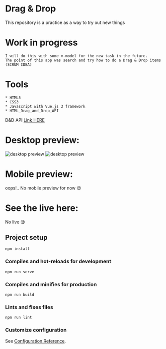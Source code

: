 # Drag & Drop
This repository is a practice as a way to try out new things

# Work in progress
```
I will do this with some v-model for the new task in the future.
The point of this app was search and try how to do a Drag & Drop items (SCRUM IDEA)
```

# Tools 
```
* HTML5
* CSS3
* Javascript with Vue.js 3 framework
* HTML_Drag_and_Drop_API
```
D&D API <a href="https://developer.mozilla.org/en-US/docs/Web/API/HTML_Drag_and_Drop_API">Link HERE</a>

# Desktop preview:

<img src="https://i.imgur.com/UZ8qulP.png" alt="desktop preview">

<img src="https://i.imgur.com/0Vm1dBH.png" alt="desktop preview">

# Mobile preview:
oops!.. No mobile preview for now 😉

# See the live here:
No live 😪


## Project setup
```
npm install
```

### Compiles and hot-reloads for development
```
npm run serve
```

### Compiles and minifies for production
```
npm run build
```

### Lints and fixes files
```
npm run lint
```

### Customize configuration
See [Configuration Reference](https://cli.vuejs.org/config/).
